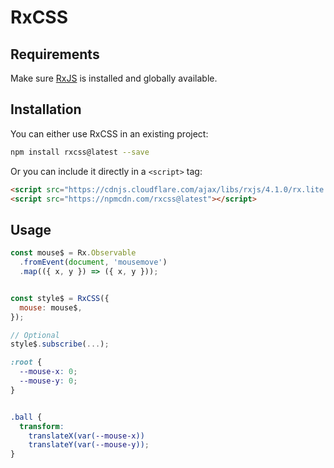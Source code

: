 # RxCSS

## Requirements

Make sure [RxJS](https://github.com/ReactiveX/rxjs) is installed and globally available.

## Installation

You can either use RxCSS in an existing project:

```bash
npm install rxcss@latest --save
```

Or you can include it directly in a `<script>` tag:
```html
<script src="https://cdnjs.cloudflare.com/ajax/libs/rxjs/4.1.0/rx.lite.compat.min.js"></script>
<script src="https://npmcdn.com/rxcss@latest"></script>
```

## Usage

```js
const mouse$ = Rx.Observable
  .fromEvent(document, 'mousemove')
  .map(({ x, y }) => ({ x, y }));


const style$ = RxCSS({
  mouse: mouse$,
});

// Optional
style$.subscribe(...);
```

```css
:root {
  --mouse-x: 0;
  --mouse-y: 0;
}


.ball {
  transform:
    translateX(var(--mouse-x))
    translateY(var(--mouse-y));
}
```
